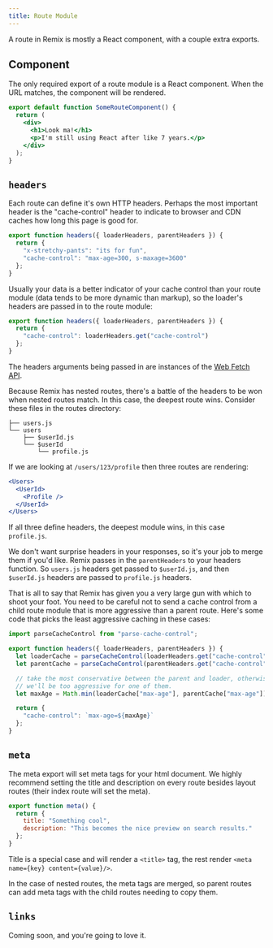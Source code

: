 ```yaml
---
title: Route Module
---
```


A route in Remix is mostly a React component, with a couple extra exports.

## Component

The only required export of a route module is a React component. When the URL matches, the component will be rendered.

```jsx
export default function SomeRouteComponent() {
  return (
    <div>
      <h1>Look ma!</h1>
      <p>I'm still using React after like 7 years.</p>
    </div>
  );
}
```

## `headers`

Each route can define it's own HTTP headers. Perhaps the most important header is the "cache-control" header to indicate to browser and CDN caches how long this page is good for.

```jsx
export function headers({ loaderHeaders, parentHeaders }) {
  return {
    "x-stretchy-pants": "its for fun",
    "cache-control": "max-age=300, s-maxage=3600"
  };
}
```

Usually your data is a better indicator of your cache control than your route module (data tends to be more dynamic than markup), so the loader's headers are passed in to the route module:

```jsx
export function headers({ loaderHeaders, parentHeaders }) {
  return {
    "cache-control": loaderHeaders.get("cache-control")
  };
}
```

The headers arguments being passed in are instances of the [Web Fetch API](/dashboard/docs/fetch).

Because Remix has nested routes, there's a battle of the headers to be won when nested routes match. In this case, the deepest route wins. Consider these files in the routes directory:

```
├── users.js
└── users
    ├── $userId.js
    └── $userId
        └── profile.js
```

If we are looking at `/users/123/profile` then three routes are rendering:

```jsx
<Users>
  <UserId>
    <Profile />
  </UserId>
</Users>
```

If all three define headers, the deepest module wins, in this case `profile.js`.

We don't want surprise headers in your responses, so it's your job to merge them if you'd like. Remix passes in the `parentHeaders` to your headers function. So `users.js` headers get passed to `$userId.js`, and then `$userId.js` headers are passed to `profile.js` headers.

That is all to say that Remix has given you a very large gun with which to shoot your foot. You need to be careful not to send a cache control from a child route module that is more aggressive than a parent route. Here's some code that picks the least aggressive caching in these cases:

```jsx
import parseCacheControl from "parse-cache-control";

export function headers({ loaderHeaders, parentHeaders }) {
  let loaderCache = parseCacheControl(loaderHeaders.get("cache-control"));
  let parentCache = parseCacheControl(parentHeaders.get("cache-control"));

  // take the most conservative between the parent and loader, otherwise
  // we'll be too aggressive for one of them.
  let maxAge = Math.min(loaderCache["max-age"], parentCache["max-age"]);

  return {
    "cache-control": `max-age=${maxAge}`
  };
}
```

## `meta`

The meta export will set meta tags for your html document. We highly recommend setting the title and description on every route besides layout routes (their index route will set the meta).

```jsx
export function meta() {
  return {
    title: "Something cool",
    description: "This becomes the nice preview on search results."
  };
}
```

Title is a special case and will render a `<title>` tag, the rest render `<meta name={key} content={value}/>`.

In the case of nested routes, the meta tags are merged, so parent routes can add meta tags with the child routes needing to copy them.

## `links`

Coming soon, and you're going to love it.
